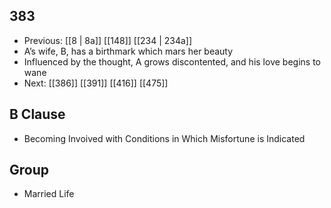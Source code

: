 ## 383
- Previous: [[8 | 8a]] [[148]] [[234 | 234a]] 
- A’s wife, B, has a birthmark which mars her beauty
- Influenced by the thought, A grows discontented, and his love begins to wane
- Next: [[386]] [[391]] [[416]] [[475]] 

## B Clause
- Becoming Invoived with Conditions in Which Misfortune is Indicated

## Group
- Married Life

